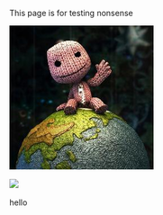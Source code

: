 This page is for testing nonsense

![](../img/hello_world.jpeg)

![](../html/interactive-placeholder.jpeg)

hello
